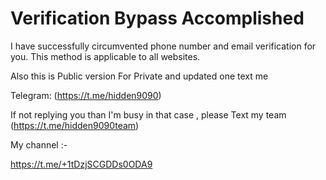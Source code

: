 # Verification Bypass Accomplished
I have successfully circumvented phone number and email verification for you. This method is applicable to all websites.

Also this is Public version For Private and updated one text me 

Telegram: (https://t.me/hidden9090)

If not replying you than I'm busy in that case , please Text my team (https://t.me/hidden9090team)

My channel :-

https://t.me/+1tDzjSCGDDs0ODA9
